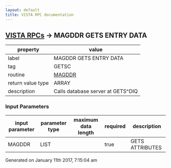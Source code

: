```yaml
---
layout: default
title: VISTA RPC documentation
---
```




## [VISTA RPCs](TableOfContent.md) &#8594; MAGDDR GETS ENTRY DATA 

 property | value 
--- | --- 
 label | MAGDDR GETS ENTRY DATA
 tag | GETSC
 routine | [MAGDDR](http://code.osehra.org/dox/Routine_MAGDDR_source.html)
 return value type | ARRAY
 description | Calls database server at GETS^DIQ

### Input Parameters

| input parameter | parameter type | maximum data length | required | description | 
| --- | --- | --- | --- | --- | 
| MAGDDR | LIST |  | true | GETS ATTRIBUTES | 




 Generated on January 11th 2017, 7:15:04 am